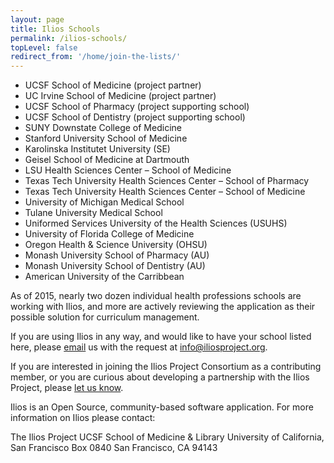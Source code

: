 ```yaml
---
layout: page
title: Ilios Schools
permalink: /ilios-schools/
topLevel: false
redirect_from: '/home/join-the-lists/'
---
```


- UCSF School of Medicine (project partner)
- UC Irvine School of Medicine (project partner)
- UCSF School of Pharmacy (project supporting school)
- UCSF School of Dentistry (project supporting school)
- SUNY Downstate College of Medicine
- Stanford University School of Medicine
- Karolinska Institutet University (SE)
- Geisel School of Medicine at Dartmouth
- LSU Health Sciences Center – School of Medicine
- Texas Tech University Health Sciences Center – School of Pharmacy
- Texas Tech University Health Sciences Center – School of Medicine
- University of Michigan Medical School
- Tulane University Medical School
- Uniformed Services University of the Health Sciences (USUHS)
- University of Florida College of Medicine
- Oregon Health & Science University (OHSU)
- Monash University School of Pharmacy (AU)
- Monash University School of Dentistry (AU)
- American University of the Carribbean

As of 2015, nearly two dozen individual health professions schools are working with Ilios, and more are actively reviewing the application as their possible solution for curriculum management. 

If you are using Ilios in any way, and would like to have your school listed here, please [email](mailto:info@iliosproject.org) us with the request at [info@iliosproject.org](mailto:info@iliosproject.org).

If you are interested in joining the Ilios Project Consortium as a contributing member, or you are curious about developing a partnership with the Ilios Project, please [let us know](mailto:info@iliosproject.org?subject=PartnerInquiry).

Ilios is an Open Source, community-based software application. For more information on Ilios please contact:

The Ilios Project
UCSF School of Medicine & Library
University of California, San Francisco
Box 0840
San Francisco, CA 94143
